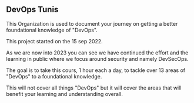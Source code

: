 ## DevOps Tunis

This Organization is used to document your journey on getting a better foundational knowledge of "DevOps".

This project started on the 15 sep 2022.

As we are now into 2023 you can see we have continued the effort and the learning in public where we focus around security and namely DevSecOps.

The goal is to take this cours, 1 hour each a day, to tackle over 13 areas of "DevOps" to a foundational knowledge.

This will not cover all things "DevOps" but it will cover the areas that will benefit your learning and understanding overall. 
